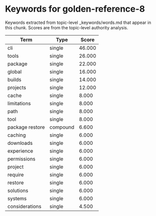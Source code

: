 # Keywords for golden-reference-8

Keywords extracted from topic-level _keywords/words.md that appear in this chunk.
Scores are from the topic-level authority analysis.

| Term | Type | Score |
|------|------|-------|
| cli | single | 46.000 |
| tools | single | 26.000 |
| package | single | 22.000 |
| global | single | 16.000 |
| builds | single | 14.000 |
| projects | single | 12.000 |
| cache | single | 8.000 |
| limitations | single | 8.000 |
| path | single | 8.000 |
| tool | single | 8.000 |
| package restore | compound | 6.600 |
| caching | single | 6.000 |
| downloads | single | 6.000 |
| experience | single | 6.000 |
| permissions | single | 6.000 |
| project | single | 6.000 |
| require | single | 6.000 |
| restore | single | 6.000 |
| solutions | single | 6.000 |
| systems | single | 6.000 |
| considerations | single | 4.500 |
